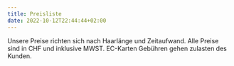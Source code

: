 ```yaml
---
title: Preisliste
date: 2022-10-12T22:44:44+02:00
---
```

Unsere Preise richten sich nach Haarlänge und Zeitaufwand.
Alle Preise sind in CHF und inklusive MWST.
EC-Karten Gebühren gehen zulasten des Kunden.     
